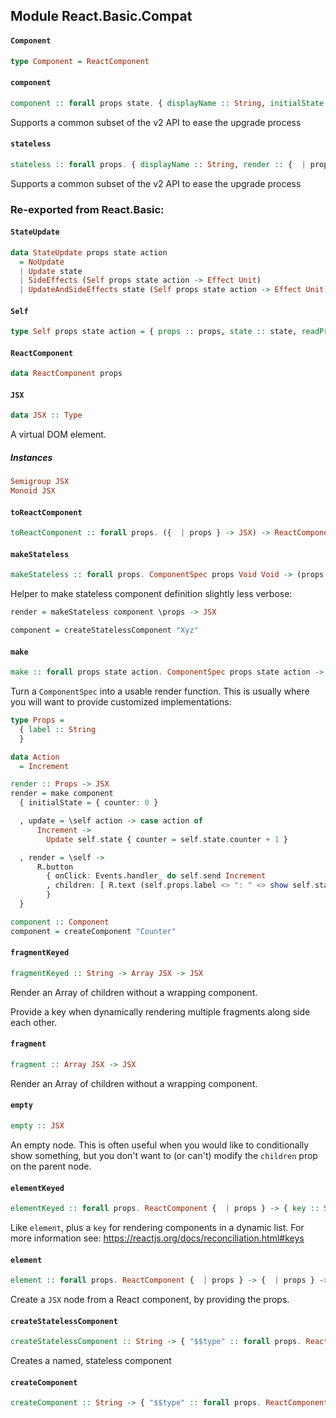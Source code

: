 ## Module React.Basic.Compat

#### `Component`

``` purescript
type Component = ReactComponent
```

#### `component`

``` purescript
component :: forall props state. { displayName :: String, initialState :: {  | state }, receiveProps :: { props :: {  | props }, state :: {  | state }, setState :: ({  | state } -> {  | state }) -> Effect Unit } -> Effect Unit, render :: { props :: {  | props }, state :: {  | state }, setState :: ({  | state } -> {  | state }) -> Effect Unit } -> JSX } -> ReactComponent {  | props }
```

Supports a common subset of the v2 API to ease the upgrade process

#### `stateless`

``` purescript
stateless :: forall props. { displayName :: String, render :: {  | props } -> JSX } -> ReactComponent {  | props }
```

Supports a common subset of the v2 API to ease the upgrade process


### Re-exported from React.Basic:

#### `StateUpdate`

``` purescript
data StateUpdate props state action
  = NoUpdate
  | Update state
  | SideEffects (Self props state action -> Effect Unit)
  | UpdateAndSideEffects state (Self props state action -> Effect Unit)
```

#### `Self`

``` purescript
type Self props state action = { props :: props, state :: state, readProps :: Effect props, readState :: Effect state, send :: action -> Effect Unit, instance_ :: ReactComponentInstance }
```

#### `ReactComponent`

``` purescript
data ReactComponent props
```

#### `JSX`

``` purescript
data JSX :: Type
```

A virtual DOM element.

##### Instances
``` purescript
Semigroup JSX
Monoid JSX
```

#### `toReactComponent`

``` purescript
toReactComponent :: forall props. ({  | props } -> JSX) -> ReactComponent {  | props }
```

#### `makeStateless`

``` purescript
makeStateless :: forall props. ComponentSpec props Void Void -> (props -> JSX) -> props -> JSX
```

Helper to make stateless component definition slightly
less verbose:

```purs
render = makeStateless component \props -> JSX

component = createStatelessComponent "Xyz"
```

#### `make`

``` purescript
make :: forall props state action. ComponentSpec props state action -> props -> JSX
```

Turn a `ComponentSpec` into a usable render function.
This is usually where you will want to provide customized
implementations:

```purs
type Props =
  { label :: String
  }

data Action
  = Increment

render :: Props -> JSX
render = make component
  { initialState = { counter: 0 }

  , update = \self action -> case action of
      Increment ->
        Update self.state { counter = self.state.counter + 1 }

  , render = \self ->
      R.button
        { onClick: Events.handler_ do self.send Increment
        , children: [ R.text (self.props.label <> ": " <> show self.state.counter) ]
        }
  }

component :: Component
component = createComponent "Counter"
```

#### `fragmentKeyed`

``` purescript
fragmentKeyed :: String -> Array JSX -> JSX
```

Render an Array of children without a wrapping component.

Provide a key when dynamically rendering multiple fragments along side
each other.

#### `fragment`

``` purescript
fragment :: Array JSX -> JSX
```

Render an Array of children without a wrapping component.

#### `empty`

``` purescript
empty :: JSX
```

An empty node. This is often useful when you would like to conditionally
show something, but you don't want to (or can't) modify the `children` prop
on the parent node.

#### `elementKeyed`

``` purescript
elementKeyed :: forall props. ReactComponent {  | props } -> { key :: String | props } -> JSX
```

Like `element`, plus a `key` for rendering components in a dynamic list.
For more information see: https://reactjs.org/docs/reconciliation.html#keys

#### `element`

``` purescript
element :: forall props. ReactComponent {  | props } -> {  | props } -> JSX
```

Create a `JSX` node from a React component, by providing the props.

#### `createStatelessComponent`

``` purescript
createStatelessComponent :: String -> { "$$type" :: forall props. ReactComponent props, initialState :: Void, shouldUpdate :: forall props. LimitedSelf props Void -> props -> Void -> Boolean, didMount :: forall props. Self props Void Void -> Effect Unit, didUpdate :: forall props. Self props Void Void -> Effect Unit, willUnmount :: forall props. LimitedSelf props Void -> Effect Unit, update :: forall props. Update props Void Void, render :: forall props. Self props Void Void -> JSX }
```

Creates a named, stateless component

#### `createComponent`

``` purescript
createComponent :: String -> { "$$type" :: forall props. ReactComponent props, initialState :: forall state. state, shouldUpdate :: forall props state. LimitedSelf props state -> props -> state -> Boolean, didMount :: forall props state action. Self props state action -> Effect Unit, didUpdate :: forall props state action. Self props state action -> Effect Unit, willUnmount :: forall props state action. LimitedSelf props state -> Effect Unit, update :: forall props state action. Update props state action, render :: forall props state action. Self props state action -> JSX }
```

